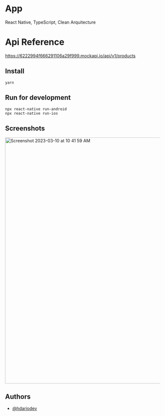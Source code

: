 # App

React Native, TypeScript, Clean Arquitecture

# Api Reference

https://6222994f666291106a29f999.mockapi.io/api/v1/products

## Install

```
yarn
```

## Run for development

```
npx react-native run-android
npx react-native run-ios

```

## Screenshots

<img width="800" alt="Screenshot 2023-03-10 at 10 41 59 AM" src="https://user-images.githubusercontent.com/63020855/224344794-667c2b33-ae85-4630-9551-933fea2fadce.png">

## Authors

- [@hdariodev](https://www.hdariodev.com)
